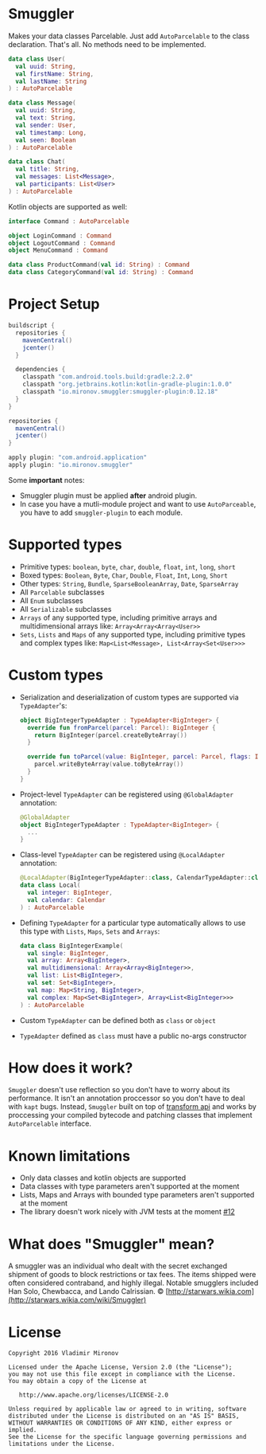 # Smuggler
Makes your data classes Parcelable. Just add `AutoParcelable` to the class declaration. That's all. No methods need to be implemented.

```kotlin
data class User(
  val uuid: String,
  val firstName: String,
  val lastName: String
) : AutoParcelable

data class Message(
  val uuid: String,
  val text: String,
  val sender: User,
  val timestamp: Long,
  val seen: Boolean
) : AutoParcelable

data class Chat(
  val title: String,
  val messages: List<Message>,
  val participants: List<User>
) : AutoParcelable
```

Kotlin objects are supported as well:
```kotlin
interface Command : AutoParcelable

object LoginCommand : Command
object LogoutCommand : Command
object MenuCommand : Command

data class ProductCommand(val id: String) : Command
data class CategoryCommand(val id: String) : Command
```

# Project Setup
```gradle
buildscript {
  repositories {
    mavenCentral()
    jcenter()
  }

  dependencies {
    classpath "com.android.tools.build:gradle:2.2.0"
    classpath "org.jetbrains.kotlin:kotlin-gradle-plugin:1.0.0"
    classpath "io.mironov.smuggler:smuggler-plugin:0.12.18"
  }
}

repositories {
  mavenCentral()
  jcenter()
}

apply plugin: "com.android.application"
apply plugin: "io.mironov.smuggler"
```
Some **important** notes:
- Smuggler plugin must be applied **after** android plugin.
- In case you have a mutli-module project and want to use `AutoParceable`, you have to add `smuggler-plugin` to each module.

# Supported types
- Primitive types: `boolean`, `byte`, `char`, `double`, `float`, `int`, `long`, `short`
- Boxed types: `Boolean`, `Byte`, `Char`, `Double`, `Float`, `Int`, `Long`, `Short`
- Other types: `String`, `Bundle`, `SparseBooleanArray`, `Date`, `SparseArray`
- All `Parcelable` subclasses
- All `Enum` subclasses
- All `Serializable` subclasses
- `Arrays` of any supported type, including primitive arrays and multidimensional arrays like: `Array<Array<Array<User>>`
- `Sets`, `Lists` and `Maps` of any supported type, including primitive types and complex types like: `Map<List<Message>, List<Array<Set<User>>>`

# Custom types
- Serialization and deserialization of custom types are supported via `TypeAdapter`'s:
  ```kotlin
  object BigIntegerTypeAdapter : TypeAdapter<BigInteger> {
    override fun fromParcel(parcel: Parcel): BigInteger {
      return BigInteger(parcel.createByteArray())
    }

    override fun toParcel(value: BigInteger, parcel: Parcel, flags: Int) {
      parcel.writeByteArray(value.toByteArray())
    }
  }
  ```
- Project-level `TypeAdapter` can be registered using `@GlobalAdapter` annotation:

  ```kotlin
  @GlobalAdapter
  object BigIntegerTypeAdapter : TypeAdapter<BigInteger> {
    ...
  }
  ```
- Class-level `TypeAdapter` can be registered using `@LocalAdapter` annotation:

  ```kotlin
  @LocalAdapter(BigIntegerTypeAdapter::class, CalendarTypeAdapter::class)
  data class Local(
    val integer: BigInteger,
    val calendar: Calendar
  ) : AutoParcelable
  ```
- Defining `TypeAdapter` for a particular type automatically allows to use this type with `Lists`, `Maps`, `Sets` and `Arrays`:

  ```kotlin
  data class BigIntegerExample(
    val single: BigInteger,
    val array: Array<BigInteger>,
    val multidimensional: Array<Array<BigInteger>>,
    val list: List<BigInteger>,
    val set: Set<BigInteger>,
    val map: Map<String, BigInteger>,
    val complex: Map<Set<BigInteger>, Array<List<BigInteger>>>
  ) : AutoParcelable
  ```
- Custom `TypeAdapter` can be defined both as `class` or `object`
- `TypeAdapter` defined as `class` must have a public no-args constructor

# How does it work?
`Smuggler` doesn't use reflection so you don't have to worry about its performance. It isn't an annotation proccessor so you don't have to deal with `kapt` bugs. Instead, `Smuggler` built on top of [transform api](http://tools.android.com/tech-docs/new-build-system/transform-api) and works by proccessing your compiled bytecode and patching classes that implement `AutoParcelable` interface.

# Known limitations
- Only data classes and kotlin objects are supported
- Data classes with type parameters aren't supported at the moment
- Lists, Maps and Arrays with bounded type parameters aren't supported at the moment
- The library doesn't work nicely with JVM tests at the moment [#12](https://github.com/nsk-mironov/smuggler/issues/12)

# What does "Smuggler" mean?
A smuggler was an individual who dealt with the secret exchanged shipment of goods to block restrictions or tax fees. The items shipped were often considered contraband, and highly illegal. Notable smugglers included Han Solo, Chewbacca, and Lando Calrissian. © [http://starwars.wikia.com](http://starwars.wikia.com/wiki/Smuggler)

# License

    Copyright 2016 Vladimir Mironov

    Licensed under the Apache License, Version 2.0 (the "License");
    you may not use this file except in compliance with the License.
    You may obtain a copy of the License at

       http://www.apache.org/licenses/LICENSE-2.0

    Unless required by applicable law or agreed to in writing, software
    distributed under the License is distributed on an "AS IS" BASIS,
    WITHOUT WARRANTIES OR CONDITIONS OF ANY KIND, either express or implied.
    See the License for the specific language governing permissions and
    limitations under the License.
